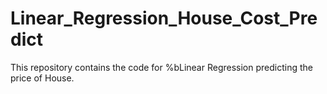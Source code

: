 # Linear_Regression_House_Cost_Predict
This repository contains the code for %bLinear Regression predicting the price of House.
